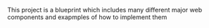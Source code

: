 This project is a blueprint which includes many different major web components and exapmples of how to implement them
